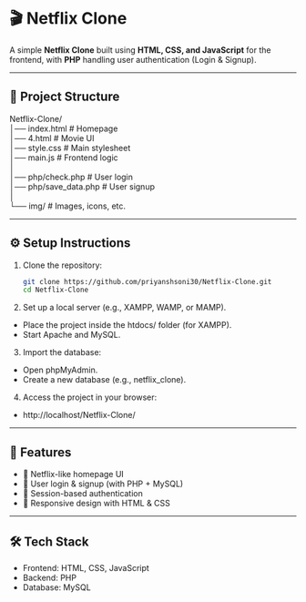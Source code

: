 # 🎬 Netflix Clone

A simple **Netflix Clone** built using **HTML, CSS, and JavaScript** for the frontend, with **PHP** handling user authentication (Login & Signup).

---

## 📂 Project Structure
Netflix-Clone/<br/>
│── index.html # Homepage <br/>
│── 4.html  # Movie UI<br/>
│── style.css # Main stylesheet<br/>
│── main.js # Frontend logic<br/>
│<br/>
│── php/check.php # User login<br/>
│── php/save_data.php # User signup<br/>
│<br/>
└── img/ # Images, icons, etc.

---

## ⚙️ Setup Instructions

1. Clone the repository:
   ```bash
   git clone https://github.com/priyanshsoni30/Netflix-Clone.git
   cd Netflix-Clone
   ```
2. Set up a local server (e.g., XAMPP, WAMP, or MAMP).

  - Place the project inside the htdocs/ folder (for XAMPP).<br/>
  - Start Apache and MySQL.

3. Import the database:

  - Open phpMyAdmin.<br/>
  - Create a new database (e.g., netflix_clone).<br/>

4. Access the project in your browser:

  - http://localhost/Netflix-Clone/

---

## 🔑 Features
- 🎥 Netflix-like homepage UI<br/>
- 🔐 User login & signup (with PHP + MySQL)<br/>
- 👤 Session-based authentication<br/>
- 📱 Responsive design with HTML & CSS<br/>

---

## 🛠️ Tech Stack
  - Frontend: HTML, CSS, JavaScript<br/>
  - Backend: PHP<br/>
  - Database: MySQL
